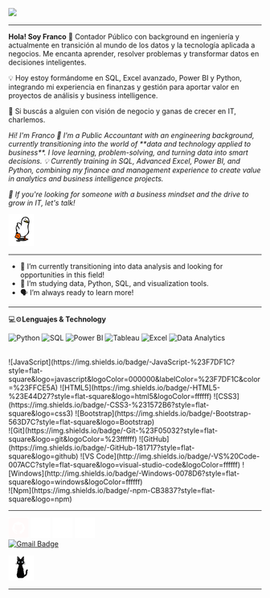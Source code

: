 ![](https://github.com/FrancoDavid91/assets/blob/main/presentacionGitHub.gif)

---

**Hola! Soy Franco** 👋
Contador Público con background en ingeniería y actualmente en transición al mundo de los datos y la tecnología aplicada a negocios.
Me encanta aprender, resolver problemas y transformar datos en decisiones inteligentes.

💡 Hoy estoy formándome en SQL, Excel avanzado, Power BI y Python, integrando mi experiencia en finanzas y gestión para aportar valor en proyectos de análisis y business intelligence.

📩 Si buscás a alguien con visión de negocio y ganas de crecer en IT, charlemos.

<p><i>Hi! I'm Franco 👋 I'm a Public Accountant with an engineering background, currently transitioning into the world of **data and technology applied to business**. I love learning, problem-solving, and turning data into smart decisions.
💡 Currently training in SQL, Advanced Excel, Power BI, and Python, combining my finance and management experience to create value in analytics and business intelligence projects.

📩 If you're looking for someone with a business mindset and the drive to grow in IT, let's talk!</i></p>


<img src="https://github.com/FrancoDavid91/assets/blob/main/patito.gif" width="50px">


---

- 💼 I’m currently transitioning into data analysis and looking for opportunities in this field!
- 📖 I’m studying data, Python, SQL, and visualization tools.
- 🗣️ I’m always ready to learn more!

---

💻⚙️**Lenguajes & Technology**


![Python](http://img.shields.io/badge/-Python-3776AB?style=flat-square&logo=python&logoColor=ffffff)
![SQL](https://img.shields.io/badge/-SQL-00758F?style=flat-square&logo=microsoft-sql-server&logoColor=white)
![Power BI](https://img.shields.io/badge/-Power%20BI-F2C811?style=flat-square&logo=power-bi&logoColor=black)
![Tableau](https://img.shields.io/badge/-Tableau-E97627?style=flat-square&logo=tableau&logoColor=white)
![Excel](https://img.shields.io/badge/-Excel-217346?style=flat-square&logo=microsoft-excel&logoColor=white)
![Data Analytics](https://img.shields.io/badge/-Data%20Analytics-4caf50?style=flat-square&logo=google-analytics&logoColor=white)

<br>
![JavaScript](https://img.shields.io/badge/-JavaScript-%23F7DF1C?style=flat-square&logo=javascript&logoColor=000000&labelColor=%23F7DF1C&color=%23FFCE5A)
![HTML5](https://img.shields.io/badge/-HTML5-%23E44D27?style=flat-square&logo=html5&logoColor=ffffff)
![CSS3](https://img.shields.io/badge/-CSS3-%231572B6?style=flat-square&logo=css3)
![Bootstrap](https://img.shields.io/badge/-Bootstrap-563D7C?style=flat-square&logo=Bootstrap)
<br>
![Git](https://img.shields.io/badge/-Git-%23F05032?style=flat-square&logo=git&logoColor=%23ffffff)
![GitHub](https://img.shields.io/badge/-GitHub-181717?style=flat-square&logo=github)
![VS Code](http://img.shields.io/badge/-VS%20Code-007ACC?style=flat-square&logo=visual-studio-code&logoColor=ffffff)
![Windows](http://img.shields.io/badge/-Windows-0078D6?style=flat-square&logo=windows&logoColor=ffffff)
<br>
![Npm](https://img.shields.io/badge/-npm-CB3837?style=flat-square&logo=npm)

---

[<img src='https://github.com/FrancoDavid91/assets/blob/main/github%20(1).png' alt='github' height='40'>](https://github.com/FrancoDavid91)  [<img src='https://github.com/FrancoDavid91/assets/blob/main/linkedin.png' alt='linkedin' height='40'>](https://www.linkedin.com/in/francofazzolari//)  [<img src='https://github.com/FrancoDavid91/assets/blob/main/facebook.png' alt='facebook' height='40'>](https://www.facebook.com/franco.fazzolari.5)  [<img src='https://github.com/FrancoDavid91/assets/blob/main/instagram.png' alt='instagram' height='40'>](https://www.instagram.com/francofazzolari//)<br>
[![Gmail Badge](https://img.shields.io/badge/-fazzolari.df@gmail.com-c14438?style=flat-square&logo=Gmail&logoColor=white&link=mailto:fazzolari.df@gmail.com)](https://gmail.com)

<img src="https://github.com/FrancoDavid91/assets/blob/main/gatitonegro.gif" width="50px">

----
